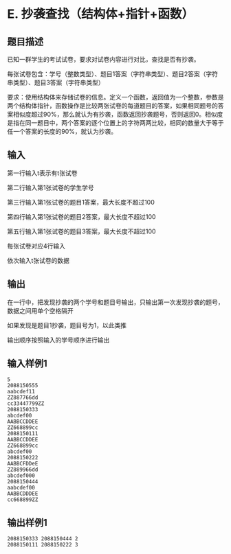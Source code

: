 # E. 抄袭查找（结构体+指针+函数）

## 题目描述

 已知一群学生的考试试卷，要求对试卷内容进行对比，查找是否有抄袭。

每张试卷包含：学号（整数类型）、题目1答案（字符串类型）、题目2答案（字符串类型）、题目3答案（字符串类型）

要求：使用结构体来存储试卷的信息。定义一个函数，返回值为一个整数，参数是两个结构体指针，函数操作是比较两张试卷的每道题目的答案，如果相同题号的答案相似度超过90%，那么就认为有抄袭，函数返回抄袭题号，否则返回0。相似度是指在同一题目中，两个答案的逐个位置上的字符两两比较，相同的数量大于等于任一个答案的长度的90%，就认为抄袭。



## 输入

第一行输入t表示有t张试卷

第二行输入第1张试卷的学生学号

第三行输入第1张试卷的题目1答案，最大长度不超过100

第四行输入第1张试卷的题目2答案，最大长度不超过100

第五行输入第1张试卷的题目3答案，最大长度不超过100

每张试卷对应4行输入

依次输入t张试卷的数据



## 输出

在一行中，把发现抄袭的两个学号和题目号输出，只输出第一次发现抄袭的题号，数据之间用单个空格隔开

如果发现是题目1抄袭，题目号为1，以此类推

输出顺序按照输入的学号顺序进行输出



## 输入样例1 

```
5
2088150555
aabcdef11
ZZ887766dd
cc33447799ZZ
2088150333
abcdef00
AABBCCDDEE
ZZ668899cc
2088150111
AABBCCDDEE
ZZ668899cc
abcdef00
2088150222
AABBCFDDeE
ZZ889966dd
abcdef000
2088150444
aabcdef00
AABBCDDDEE
cc668899ZZ

```

## 输出样例1

```
2088150333 2088150444 2
2088150111 2088150222 3

```

